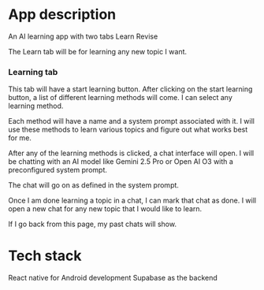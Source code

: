 # App description

An AI learning app with two tabs
Learn
Revise

The Learn tab will be for learning any new topic I want.

### Learning tab
This tab will have a start learning button. After clicking on the start learning button, a list of different learning methods will come. I can select any learning method.

Each method will have a name and a system prompt associated with it. I will use these methods to learn various topics and figure out what works best for me.

After any of the learning methods is clicked, a chat interface will open. I will be chatting with an AI model like Gemini 2.5 Pro or Open AI O3 with a preconfigured system prompt. 

The chat will go on as defined in the system prompt. 

Once I am done learning a topic in a chat, I can mark that chat as done. I will open a new chat for any new topic that I would like to learn.

If I go back from this page, my past chats will show.

# Tech stack
React native for Android development
Supabase as the backend